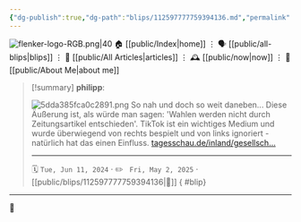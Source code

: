 ```yaml
---
{"dg-publish":true,"dg-path":"blips/112597777759394136.md","permalink":"/blips/112597777759394136/","title":"philipp on mastodon @ 2024-06-11"}
---
```



<div class="transclusion internal-embed is-loaded"><div class="markdown-embed">




![flenker-logo-RGB.png|40](/img/user/attachments/flenker-logo-RGB.png)
🏠 [[public/Index\|home]]  ⋮ 🗣️ [[public/all-blips\|blips]] ⋮  📝 [[public/All Articles\|articles]]  ⋮ 🕰️ [[public/now\|now]] ⋮ 🪪 [[public/About Me\|about me]]


</div></div>


> [!summary] **philipp**:
>
> ![5dda385fca0c2891.png](/img/user/attachments/5dda385fca0c2891.png)
> So nah und doch so weit daneben... Diese Äußerung ist, als würde man sagen: 'Wahlen werden nicht durch Zeitungsartikel entschieden'. TikTok ist ein wichtiges Medium und wurde überwiegend von rechts bespielt und von links ignoriert - natürlich hat das einen Einfluss.
> [tagesschau.de/inland/gesellsch…](https://www.tagesschau.de/inland/gesellschaft/junge-waehler-102.html)
> - - -
>
> 🗓️ <code>Tue, Jun 11, 2024</code>  · ✏️ <code> Fri, May 2, 2025</code>  · [[public/blips/112597777759394136\|🔗]]
{ #blip}


- - -

 👾
